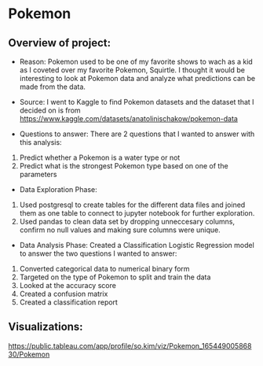 # Pokemon

## Overview of project:
- Reason: Pokemon used to be one of my favorite shows to wach as a kid as I coveted over my favorite Pokemon, Squirtle.
I thought it would be interesting to look at Pokemon data and analyze what predictions can be made from the data.

- Source: I went to Kaggle to find Pokemon datasets and the dataset that I decided on is from https://www.kaggle.com/datasets/anatolinischakow/pokemon-data

- Questions to answer: There are 2 questions that I wanted to answer with this analysis:
1. Predict whether a Pokemon is a water type or not
2. Predict what is the strongest Pokemon type based on one of the parameters

- Data Exploration Phase: 
1. Used postgresql to create tables for the different data files and joined them as one table to connect to jupyter notebook for further exploration.
2. Used pandas to clean data set by dropping unneccesary columns, confirm no null values and making sure columns were unique.

- Data Analysis Phase: Created a Classification Logistic Regression model to answer the two questions I wanted to answer:
1. Converted categorical data to numerical binary form
2. Targeted on the type of Pokemon to split and train the data
3. Looked at the accuracy score 
4. Created a confusion matrix
5. Created a classification report

## Visualizations:

https://public.tableau.com/app/profile/so.kim/viz/Pokemon_16544900586830/Pokemon
